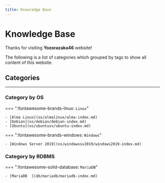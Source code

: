 ```yaml
---
title: Knowledge Base
---
```


# Knowledge Base

Thanks for visiting **Yozorazaka46** website!

The following is a list of categories which grouped by tags to show all content of this website.

## Categories
---
### Category by OS

=== ":fontawesome-brands-linux: `Linux`"

    - [Alma Linux](os/almalinux/alma-index.md)
    - [Debian](os/debian/debian-index.md)
    - [Ubuntu](os/ubuntusv/ubuntu-index.md)

=== ":fontawesome-brands-windows: `Windows`"

    - [Windows Server 2019](os/windowssv2019/windows2019-index.md)

### Category by RDBMS

=== ":fontawesome-solid-database: `MariaDB`"

    - [MariaDB  ](db/mariadb/mariadb-index.md)